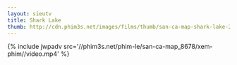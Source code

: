 ```yaml
---
layout: sieutv
title: Shark Lake
thumb: http://cdn.phim3s.net/images/films/thumb/san-ca-map-shark-lake-2015.jpg
---
```

{% include jwpadv src='//phim3s.net/phim-le/san-ca-map_8678/xem-phim//video.mp4' %}